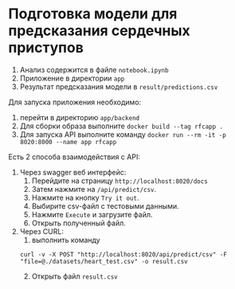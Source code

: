 # Подготовка модели для предсказания сердечных приступов

1. Анализ содержится в файле `notebook.ipynb`
2. Приложение в директории `app`
3. Результат предсказания модели в `result/predictions.csv`


Для запуска приложения необходимо:
1. перейти в директорию `app/backend`
2. Для сборки образа выполните `docker build --tag rfcapp .`
3. Для запуска API выполните команду `docker run --rm -it -p 8020:8000 --name app rfcapp`


Есть 2 способа взаимодействия с API:
1. Через swagger веб интерфейс:
   1. Перейдите на страницу `http://localhost:8020/docs` 
   2. Затем нажмите на `/api/predict/csv`.
   3. Нажмите на кнопку `Try it out`.
   4. Выбирите csv-файл с тестовыми данными.
   5. Нажмите `Execute` и загрузите файл.
   6. Открыть полученный файл.
2. Через CURL:
   1. выполнить команду
   ```commandline
   curl -v -X POST "http://localhost:8020/api/predict/csv" -F "file=@./datasets/heart_test.csv" -o result.csv
   ```
   2. Открыть файл `result.csv`